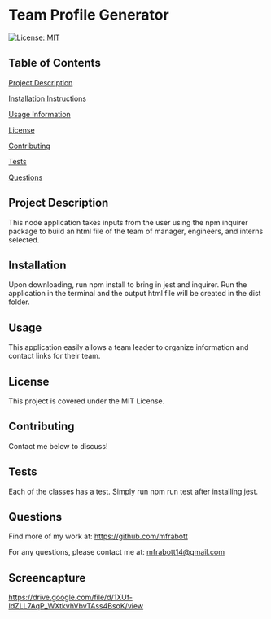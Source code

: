 # Team Profile Generator

[![License: MIT](https://img.shields.io/badge/License-MIT-yellow.svg)](https://opensource.org/licenses/MIT)

## Table of Contents

[Project Description](https://github.com/mfrabott/team-profile-generator#Project-Description)

[Installation Instructions](https://github.com/mfrabott/team-profile-generator#Installation)

[Usage Information](https://github.com/mfrabott/team-profile-generator#Usage)

[License](https://github.com/mfrabott/team-profile-generator#License)

[Contributing](https://github.com/mfrabott/team-profile-generator#Contributing)

[Tests](https://github.com/mfrabott/team-profile-generator#Tests)

[Questions](https://github.com/mfrabott/team-profile-generator#Questions)

## Project Description
This node application takes inputs from the user using the npm inquirer package to build an html file of the team of manager, engineers, and interns  selected.


## Installation
Upon downloading, run npm install to bring in jest and inquirer. Run the application in the terminal and the output html file will be created in  the dist folder.

## Usage
This application easily allows a team leader to organize information and contact links for their team.

## License

This project is covered under the MIT License.

## Contributing

Contact me below to discuss!

## Tests 

Each of the classes has a test. Simply run npm run test after installing jest.

## Questions

Find more of my work at: https://github.com/mfrabott

For any questions, please contact me at: mfrabott14@gmail.com

## Screencapture

https://drive.google.com/file/d/1XUf-IdZLL7AqP_WXtkvhVbvTAss4BsoK/view


